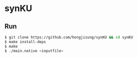 # synKU

## Run

```Bash
$ git clone https://github.com/hongjisung/synKU && cd synKU
$ make install-deps
$ make
$ ./main.native <inputfile>
```
